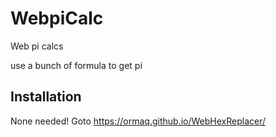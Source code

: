 # WebpiCalc
Web pi calcs


use a bunch of formula to get pi

## Installation

None needed! Goto 
https://ormaq.github.io/WebHexReplacer/
